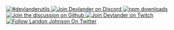 
<a href="https://twitter.com/intent/tweet?button_hashtag=devlanderutils" target="_parent">
  <img alt="#devlanderutils" src="https://img.shields.io/twitter/url?color=%2308a0e9&label=devlanderutils&style=social&url=https%3A%2F%2Ftwitter.com%2Fintent%2Ftweet%3Fbutton_hashtag%devlanderutils">
</a>
<a href="https://bit.ly/devlander-discord-invite" target="_parent">
  <img alt="Join Devlander on Discord" src="https://img.shields.io/badge/Discord-Devlander-%235865F2" />
</a>

<a href="https://www.npmjs.com/package/@devlander/hooks" target="_parent">
  <img alt="npm downloads" src="https://img.shields.io/npm/dm/@devlander/hooks.svg" />
</a>

<a href="https://github.com/orgs/Devlander-Software/discussions">
  <img alt="Join the discussion on Github" src="https://img.shields.io/badge/Github%20Discussions%20%26%20Support-Chat%20now!-blue" />
</a>

<a href="https://bit.ly/devlander-twitch">
  <img alt="Join Devlander on Twitch" src="https://img.shields.io/twitch/status/devlander" />
</a>

<a href="https://bit.ly/landonwjohnson-on-twitter" target="_parent">
  <img alt="Follow Landon Johnson On Twitter" src="https://img.shields.io/twitter/follow/landonwjohnson.svg?style=social&label=Follow" />
</a> 


